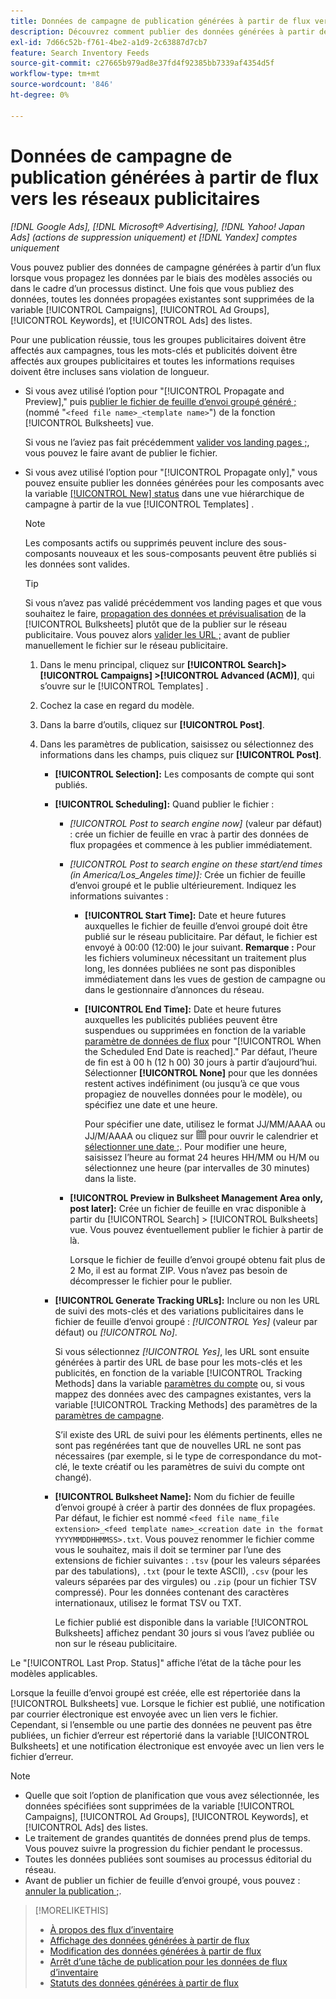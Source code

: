 ```yaml
---
title: Données de campagne de publication générées à partir de flux vers les réseaux publicitaires
description: Découvrez comment publier des données générées à partir de flux de données d’inventaire sur des réseaux publicitaires.
exl-id: 7d66c52b-f761-4be2-a1d9-2c63887d7cb7
feature: Search Inventory Feeds
source-git-commit: c27665b979ad8e37fd4f92385bb7339af4354d5f
workflow-type: tm+mt
source-wordcount: '846'
ht-degree: 0%

---
```


# Données de campagne de publication générées à partir de flux vers les réseaux publicitaires

*[!DNL Google Ads], [!DNL Microsoft® Advertising], [!DNL Yahoo! Japan Ads] (actions de suppression uniquement) et [!DNL Yandex] comptes uniquement*

Vous pouvez publier des données de campagne générées à partir d’un flux lorsque vous propagez les données par le biais des modèles associés ou dans le cadre d’un processus distinct. Une fois que vous publiez des données, toutes les données propagées existantes sont supprimées de la variable [!UICONTROL Campaigns], [!UICONTROL Ad Groups], [!UICONTROL Keywords], et [!UICONTROL Ads] des listes.

Pour une publication réussie, tous les groupes publicitaires doivent être affectés aux campagnes, tous les mots-clés et publicités doivent être affectés aux groupes publicitaires et toutes les informations requises doivent être incluses sans violation de longueur.

* Si vous avez utilisé l’option pour &quot;[!UICONTROL Propagate and Preview],&quot; puis [publier le fichier de feuille d’envoi groupé généré ;](/help/search-social-commerce/campaign-management/bulksheets/bulksheet-post.md) (nommé &quot;`<feed file name>_<template name>`&quot;) de la fonction [!UICONTROL Bulksheets] vue.

  Si vous ne l’aviez pas fait précédemment [valider vos landing pages ;](/help/search-social-commerce/campaign-management/bulksheets/bulksheet-validate-landing-pages.md), vous pouvez le faire avant de publier le fichier.

* Si vous avez utilisé l’option pour &quot;[!UICONTROL Propagate only],&quot; vous pouvez ensuite publier les données générées pour les composants avec la variable [[!UICONTROL New] status](propagated-data-status.md) dans une vue hiérarchique de campagne à partir de la vue [!UICONTROL Templates] .

  >[!NOTE]
  >
  >Les composants actifs ou supprimés peuvent inclure des sous-composants nouveaux et les sous-composants peuvent être publiés si les données sont valides.

  >[!TIP]
  >
  >Si vous n’avez pas validé précédemment vos landing pages et que vous souhaitez le faire, [propagation des données et prévisualisation](feed-data-propagate.md) de la [!UICONTROL Bulksheets] plutôt que de la publier sur le réseau publicitaire. Vous pouvez alors [valider les URL ;](/help/search-social-commerce/campaign-management/bulksheets/bulksheet-validate-landing-pages.md) avant de publier manuellement le fichier sur le réseau publicitaire.

   1. Dans le menu principal, cliquez sur **[!UICONTROL Search]> [!UICONTROL Campaigns] >[!UICONTROL Advanced (ACM)]**, qui s’ouvre sur le [!UICONTROL Templates] .

   1. Cochez la case en regard du modèle.

   1. Dans la barre d’outils, cliquez sur **[!UICONTROL Post]**.

   1. Dans les paramètres de publication, saisissez ou sélectionnez des informations dans les champs, puis cliquez sur **[!UICONTROL Post]**.

      * **[!UICONTROL Selection]:** Les composants de compte qui sont publiés.

      * **[!UICONTROL Scheduling]:** Quand publier le fichier :

         * *[!UICONTROL Post to search engine now]* (valeur par défaut) : crée un fichier de feuille en vrac à partir des données de flux propagées et commence à les publier immédiatement.

         * *[!UICONTROL Post to search engine on these start/end times (in America/Los_Angeles time)]:* Crée un fichier de feuille d’envoi groupé et le publie ultérieurement. Indiquez les informations suivantes :

            * **[!UICONTROL Start Time]:** Date et heure futures auxquelles le fichier de feuille d’envoi groupé doit être publié sur le réseau publicitaire. Par défaut, le fichier est envoyé à 00:00 (12:00) le jour suivant. **Remarque :** Pour les fichiers volumineux nécessitant un traitement plus long, les données publiées ne sont pas disponibles immédiatement dans les vues de gestion de campagne ou dans le gestionnaire d’annonces du réseau.

            * **[!UICONTROL End Time]:** Date et heure futures auxquelles les publicités publiées peuvent être suspendues ou supprimées en fonction de la variable [paramètre de données de flux](feed-settings-manage.md#feed-data-settings) pour &quot;[!UICONTROL When the Scheduled End Date is reached].&quot; Par défaut, l’heure de fin est à 00 h (12 h 00) 30 jours à partir d’aujourd’hui. Sélectionner **[!UICONTROL None]** pour que les données restent actives indéfiniment (ou jusqu’à ce que vous propagiez de nouvelles données pour le modèle), ou spécifiez une date et une heure.

              Pour spécifier une date, utilisez le format JJ/MM/AAAA ou JJ/M/AAAA ou cliquez sur ![Calendrier](/help/search-social-commerce/assets/calendar.png "Calendrier") pour ouvrir le calendrier et [sélectionner une date ;](/help/search-social-commerce/common-tasks/navigation-editing-selection/calendar.md). Pour modifier une heure, saisissez l’heure au format 24 heures HH/MM ou H/M ou sélectionnez une heure (par intervalles de 30 minutes) dans la liste.

         * **[!UICONTROL Preview in Bulksheet Management Area only, post later]:** Crée un fichier de feuille en vrac disponible à partir du [!UICONTROL Search] > [!UICONTROL Bulksheets] vue. Vous pouvez éventuellement publier le fichier à partir de là.

           Lorsque le fichier de feuille d’envoi groupé obtenu fait plus de 2 Mo, il est au format ZIP. Vous n’avez pas besoin de décompresser le fichier pour le publier.

      * **[!UICONTROL Generate Tracking URLs]:** Inclure ou non les URL de suivi des mots-clés et des variations publicitaires dans le fichier de feuille d’envoi groupé : *[!UICONTROL Yes]* (valeur par défaut) ou *[!UICONTROL No]*.

        Si vous sélectionnez *[!UICONTROL Yes]*, les URL sont ensuite générées à partir des URL de base pour les mots-clés et les publicités, en fonction de la variable [!UICONTROL Tracking Methods] dans la variable [paramètres du compte](/help/search-social-commerce/campaign-management/accounts/ad-network-account-manage.md) ou, si vous mappez des données avec des campagnes existantes, vers la variable [!UICONTROL Tracking Methods] des paramètres de la [paramètres de campagne](/help/search-social-commerce/campaign-management/campaigns/campaign-manage.md).

        S’il existe des URL de suivi pour les éléments pertinents, elles ne sont pas regénérées tant que de nouvelles URL ne sont pas nécessaires (par exemple, si le type de correspondance du mot-clé, le texte créatif ou les paramètres de suivi du compte ont changé).

      * **[!UICONTROL Bulksheet Name]:** Nom du fichier de feuille d’envoi groupé à créer à partir des données de flux propagées. Par défaut, le fichier est nommé `<feed file name_file extension>_<feed template name>_<creation date in the format YYYYMMDDHHMMSS>.txt`. Vous pouvez renommer le fichier comme vous le souhaitez, mais il doit se terminer par l’une des extensions de fichier suivantes : `.tsv` (pour les valeurs séparées par des tabulations), `.txt` (pour le texte ASCII), `.csv` (pour les valeurs séparées par des virgules) ou `.zip` (pour un fichier TSV compressé). Pour les données contenant des caractères internationaux, utilisez le format TSV ou TXT.

        Le fichier publié est disponible dans la variable [!UICONTROL Bulksheets] affichez pendant 30 jours si vous l’avez publiée ou non sur le réseau publicitaire.

Le &quot;[!UICONTROL Last Prop. Status]&quot; affiche l’état de la tâche pour les modèles applicables.

Lorsque la feuille d’envoi groupé est créée, elle est répertoriée dans la [!UICONTROL Bulksheets] vue. Lorsque le fichier est publié, une notification par courrier électronique est envoyée avec un lien vers le fichier. Cependant, si l’ensemble ou une partie des données ne peuvent pas être publiées, un fichier d’erreur est répertorié dans la variable [!UICONTROL Bulksheets] et une notification électronique est envoyée avec un lien vers le fichier d’erreur.

>[!NOTE]
>
>* Quelle que soit l’option de planification que vous avez sélectionnée, les données spécifiées sont supprimées de la variable [!UICONTROL Campaigns], [!UICONTROL Ad Groups], [!UICONTROL Keywords], et [!UICONTROL Ads] des listes.
>* Le traitement de grandes quantités de données prend plus de temps. Vous pouvez suivre la progression du fichier pendant le processus.
>* Toutes les données publiées sont soumises au processus éditorial du réseau.
>* Avant de publier un fichier de feuille d’envoi groupé, vous pouvez : [annuler la publication ;](/help/search-social-commerce/campaign-management/bulksheets/bulksheet-stop-job.md).

>[!MORELIKETHIS]
>
>* [À propos des flux d’inventaire](inventory-feeds-about.md)
>* [Affichage des données générées à partir de flux](propagated-data-view.md)
>* [Modification des données générées à partir de flux](propagated-data-edit.md)
>* [Arrêt d’une tâche de publication pour les données de flux d’inventaire](stop-job.md)
>* [Statuts des données générées à partir de flux](propagated-data-status.md)
